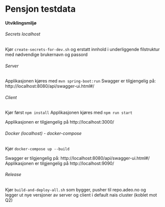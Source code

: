 # Pensjon testdata


#### Utviklingsmiljø

###### Secrets localhost
Kjør `create-secrets-for-dev.sh` og erstatt innhold i underliggende filstruktur med nødvendige brukernavn og passord

###### Server
Applikasjonen kjøres med `mvn spring-boot:run`
Swagger er tilgjengelig på: http://localhost:8080/api/swagger-ui.html#/

###### Client
Kjør først `npm install`
Applikasjonen kjøres med `npm run start`

Applikasjonen er tilgjengelig på http://localhost:3000/

###### Docker (localhost) - docker-compose
Kjør `docker-compose up --build`

Swagger er tilgjengelig på: http://localhost:8080/api/swagger-ui.html#/
Applikasjonen er tilgjengelig på http://localhost:9090/

###### Release
Kjør `build-and-deploy-all.sh` som bygger, pusher til repo.adeo.no og legger ut nye versjoner av server 
og client i default nais cluster (koblet mot Q2) 

